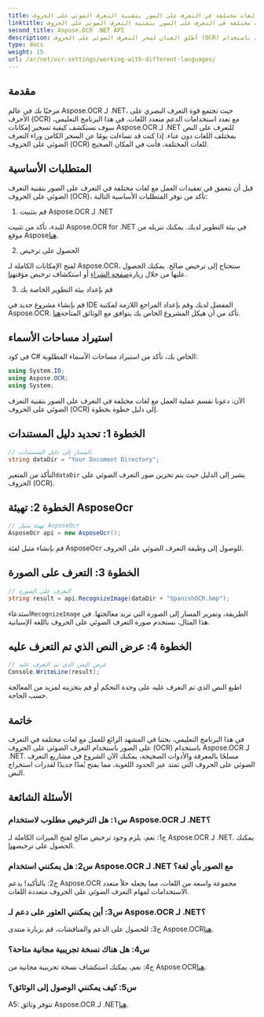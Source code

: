 ```yaml
---
title: العمل مع لغات مختلفة في التعرف على الصور بتقنية التعرف الضوئي على الحروف (OCR).
linktitle: العمل مع لغات مختلفة في التعرف على الصور بتقنية التعرف الضوئي على الحروف (OCR).
second_title: Aspose.OCR .NET API
description: أطلق العنان لسحر التعرف الضوئي على الحروف (OCR) متعدد اللغات باستخدام Aspose.OCR لـ .NET. استخراج النص بسهولة في مختلف اللغات.
type: docs
weight: 15
url: /ar/net/ocr-settings/working-with-different-languages/
---
```

## مقدمة

مرحبًا بك في عالم Aspose.OCR لـ .NET، حيث تجتمع قوة التعرف البصري على الأحرف (OCR) مع تعدد استخدامات الدعم متعدد اللغات. في هذا البرنامج التعليمي، سوف نستكشف كيفية تسخير إمكانات Aspose.OCR لـ .NET للتعرف على النص بمختلف اللغات دون عناء. إذا كنت قد تساءلت يومًا عن السحر الكامن وراء التعرف الضوئي على الحروف (OCR) للغات المختلفة، فأنت في المكان الصحيح.

## المتطلبات الأساسية

قبل أن نتعمق في تعقيدات العمل مع لغات مختلفة في التعرف على الصور بتقنية التعرف الضوئي على الحروف (OCR)، تأكد من توفر المتطلبات الأساسية التالية:

1. قم بتثبيت Aspose.OCR لـ .NET

 للبدء، تأكد من تثبيت Aspose.OCR for .NET في بيئة التطوير لديك. يمكنك تنزيله من موقع Aspose[هنا](https://releases.aspose.com/ocr/net/).

2. الحصول على ترخيص

 لفتح الإمكانات الكاملة لـ Aspose.OCR، ستحتاج إلى ترخيص صالح. يمكنك الحصول عليها من خلال زيارة[صفحة الشراء](https://purchase.aspose.com/buy) أو استكشاف ترخيص مؤقت[هنا](https://purchase.aspose.com/temporary-license/).

3. قم بإعداد بيئة التطوير الخاصة بك

قم بإنشاء مشروع جديد في IDE المفضل لديك وقم بإعداد المراجع اللازمة لمكتبة Aspose.OCR. تأكد من أن هيكل المشروع الخاص بك يتوافق مع الوثائق المتاحة[هنا](https://reference.aspose.com/ocr/net/).

## استيراد مساحات الأسماء

في كود C# الخاص بك، تأكد من استيراد مساحات الأسماء المطلوبة:

```csharp
using System.IO;
using Aspose.OCR;
using System;
```

الآن، دعونا نقسم عملية العمل مع لغات مختلفة في التعرف على الصور بتقنية التعرف الضوئي على الحروف (OCR) إلى دليل خطوة بخطوة.

## الخطوة 1: تحديد دليل المستندات

```csharp
// المسار إلى دليل المستندات.
string dataDir = "Your Document Directory";
```

 التأكد من المتغير`dataDir` يشير إلى الدليل حيث يتم تخزين صور التعرف الضوئي على الحروف (OCR).

## الخطوة 2: تهيئة AsposeOcr

```csharp
// تهيئة مثيل AsposeOcr
AsposeOcr api = new AsposeOcr();
```

قم بإنشاء مثيل لفئة AsposeOcr للوصول إلى وظيفة التعرف الضوئي على الحروف.

## الخطوة 3: التعرف على الصورة

```csharp
// التعرف على الصورة
string result = api.RecognizeImage(dataDir + "SpanishOCR.bmp");
```

 استدعاء`RecognizeImage` الطريقة، وتمرير المسار إلى الصورة التي تريد معالجتها. في هذا المثال، نستخدم صورة التعرف الضوئي على الحروف باللغة الإسبانية.

## الخطوة 4: عرض النص الذي تم التعرف عليه

```csharp
// عرض النص الذي تم التعرف عليه
Console.WriteLine(result);
```

اطبع النص الذي تم التعرف عليه على وحدة التحكم أو قم بتخزينه لمزيد من المعالجة حسب الحاجة.

## خاتمة

في هذا البرنامج التعليمي، بحثنا في المشهد الرائع للعمل مع لغات مختلفة في التعرف على الصور باستخدام التعرف الضوئي على الحروف (OCR) باستخدام Aspose.OCR لـ .NET. مسلحًا بالمعرفة والأدوات الصحيحة، يمكنك الآن الشروع في مشاريع التعرف الضوئي على الحروف التي تمتد عبر الحدود اللغوية، مما يفتح بُعدًا جديدًا لقدرات استخراج النص.

## الأسئلة الشائعة

### س١: هل الترخيص مطلوب لاستخدام Aspose.OCR لـ .NET؟

 ج1: نعم، يلزم وجود ترخيص صالح لفتح الميزات الكاملة لـ Aspose.OCR لـ .NET. يمكنك الحصول على ترخيص[هنا](https://purchase.aspose.com/buy).

### س2: هل يمكنني استخدام Aspose.OCR لـ .NET مع الصور بأي لغة؟

ج2: بالتأكيد! يدعم Aspose.OCR مجموعة واسعة من اللغات، مما يجعله حلاً متعدد الاستخدامات لمهام التعرف الضوئي على الحروف متعددة اللغات.

### س3: أين يمكنني العثور على دعم لـ Aspose.OCR لـ .NET؟

 ج3: للحصول على الدعم والمناقشات، قم بزيارة منتدى Aspose.OCR[هنا](https://forum.aspose.com/c/ocr/16).

### س4: هل هناك نسخة تجريبية مجانية متاحة؟

 ج4: نعم، يمكنك استكشاف نسخة تجريبية مجانية من Aspose.OCR[هنا](https://releases.aspose.com/).

### س5: كيف يمكنني الوصول إلى الوثائق؟

 A5: تتوفر وثائق Aspose.OCR لـ .NET[هنا](https://reference.aspose.com/ocr/net/).